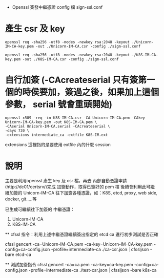 * Openssl 簽發中繼憑證 config 檔
  sign-ssl.conf

# 產生 csr 及 key
```
openssl req -sha256 -utf8 -nodes -newkey rsa:2048 -keyout ./Unicorn-IM-CA-key.pem -out ./Unicorn-IM-CA.csr -config ./sign-ssl.conf

openssl req -sha256 -utf8 -nodes -newkey rsa:2048 -keyout ./K8S-IM-CA-key.pem -out ./K8S-IM-CA.csr -config ./sign-ssl.conf
```

# 自行加簽 (-CAcreateserial 只有簽第一個的時侯要加，簽過之後，如果加上這個參數， serial 號會重頭開始)
```
openssl x509 -req -in K8S-IM-CA.csr -CA Unicorn-IM-CA.pem -CAkey Unicorn-IM-CA-key.pem -out K8S-IM-CA.pem \
-CAserial Unicorn-IM-CA.serial -CAcreateserial \
-days 730 \
-extensions intermediate_ca -extfile K8S-IM.ext
```
extensions 這裡指的是要使用 extfile 內的什麼 session


# 說明
主要是利用openssl 產生 key 及 csr 檔，再去 內部自動憑證申請(http://dc01/certsrv/)完成 加簽動作，取得已簽好的 pem 檔
後續會利用此可繼續加簽的 Unicorn-IM-CA 往下加簽各種憑證，如：K8S, etcd, proxy, web side, docker, git.....等

已生成可繼續往下加簽的 中繼憑證：
1. Unicorn-IM-CA
2. K8S-IM-CA


** cfssl 指令：利用上述中繼憑證繼續簽出指定的 etcd ca 進行初步測試是否正確

cfssl gencert -ca=Unicorn-IM-CA.pem -ca-key=Unicorn-IM-CA-key.pem -config=ca-config.json -profile=intermediate-ca ./ca-csr.json | cfssljson -bare etcd-ca

** 測試加簽指令
cfssl gencert -ca=ca.pem -ca-key=ca-key.pem -config=ca-config.json -profile=intermediate-ca ./test-csr.json | cfssljson -bare k8s-ca
